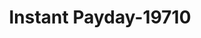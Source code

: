---
f_zip-code: 40422
f_state-code: KY
title: Instant Payday-19710
f_phone: 859-236-7830
f_city-only: Danville
f_address: 1000 East Lexington Avenue Suite 4 Danville
f_location-unique-id: '19710'
slug: instant-payday-19710
updated-on: '2024-05-30T13:46:58.046Z'
created-on: '2024-05-30T13:36:59.803Z'
published-on: '2024-05-30T13:54:32.469Z'
f_city-state: cms/city/danville-ky.md
f_company: cms/company/instant-payday.md
f_state: cms/state/kentucky.md
layout: '[payday-loan].html'
tags: payday-loan
---
